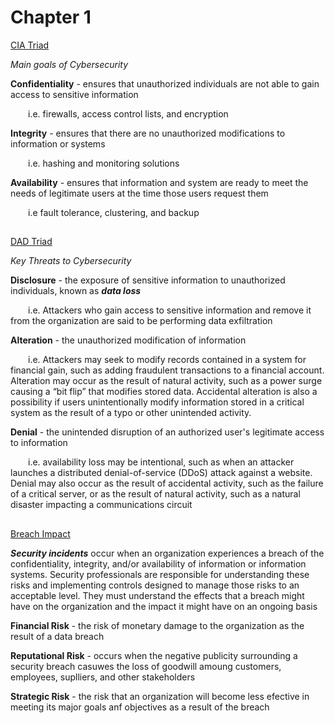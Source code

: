 # Chapter 1
<ins>CIA Triad<ins>

_Main goals of Cybersecurity_

**Confidentiality** - ensures that unauthorized individuals are not able to gain access to sensitive information

&emsp;&emsp;i.e. firewalls, access control lists, and encryption

**Integrity** - ensures that there are no unauthorized modifications to information or systems

&emsp;&emsp;i.e. hashing and monitoring solutions

**Availability** - ensures that information and system are ready to meet the needs of legitimate users at the time those users request them

&emsp;&emsp;i.e fault tolerance, clustering, and backup

##

<ins>DAD Triad<ins>

_Key Threats to Cybersecurity_

**Disclosure** - the exposure of sensitive information to unauthorized individuals, known as **_data loss_**

&emsp;&emsp;i.e. Attackers who gain access to sensitive information and remove it from the organization are said to be performing data exfiltration 

**Alteration** - the unauthorized modification of information

&emsp;&emsp;i.e. Attackers may seek to modify records contained in a system for financial gain, such as adding fraudulent transactions to a financial account. Alteration may occur as the result of natural activity, such as a power surge causing a “bit flip” that modifies stored data. Accidental alteration is also a possibility if users unintentionally modify information stored in a critical system as the result of a typo or other unintended activity.

**Denial** - the unintended disruption of an authorized user's legitimate access to information

&emsp;&emsp;i.e. availability loss may be intentional, such as when an attacker launches a distributed denial-of-service (DDoS) attack against a website. Denial may also occur as the result of accidental activity, such as the failure of a critical server, or as the result of natural activity, such as a natural disaster impacting a communications circuit

##

<ins>Breach Impact<ins>

**_Security incidents_** occur when an organization experiences a breach of the confidentiality, integrity, and/or availability of information or information systems. Security professionals are responsible for understanding these risks and implementing controls designed to manage those risks to an acceptable level. They must understand the effects that a breach might have on the organization and the impact it might have on an ongoing basis

**Financial Risk** - the risk of monetary damage to the organization as the result of a data breach

**Reputational Risk** - occurs when the negative publicity surrounding a security breach casuwes the loss of goodwill amoung customers, employees, suplliers, and other stakeholders

**Strategic Risk** - the risk that an organization will become less efective in meeting its major goals  anf objectives as a result of the breach

##

